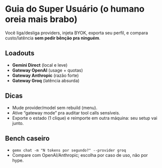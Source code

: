 
# Guia do Super Usuário (o humano oreia mais brabo)

Você liga/desliga providers, injeta BYOK, exporta seu perfil, e compara custo/latência **sem pedir bênção pra ninguém**.

## Loadouts

* **Gemini Direct** (local e leve)
* **Gateway OpenAI** (usage + quotas)
* **Gateway Anthropic** (razão forte)
* **Gateway Groq** (latência absurda)

## Dicas

* Mude provider/model sem rebuild (menu).
* Ative “gateway mode” pra auditar tool calls sensíveis.
* Exporte o estado (1 clique) e reimporte em outra máquina: seu setup vai junto.

## Bench caseiro

* `gemx chat -m "N tokens por segundo?" --provider groq`
* Compare com OpenAI/Anthropic; escolha por caso de uso, não por hype.
